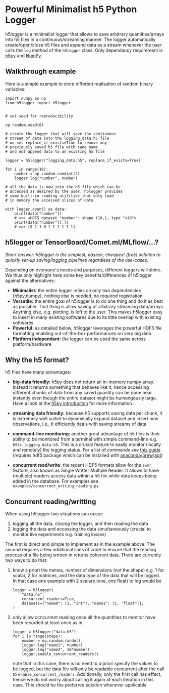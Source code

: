 # Powerful Minimalist h5 Python Logger

h5logger is a minimalist logger that allows to save arbitrary quantities/arrays into h5 files in a continuous/streaming manner. The logger automatically create/open/close h5 files and append data as a stream whenever the user calls the ``log`` method of the ``h5logger`` class. Only dependancy requirement is [h5py](https://docs.h5py.org/en/stable/build.html) and [NumPy](https://github.com/RandallBalestriero/h5logger).


## Walkthrough example

 Here is a simple example to store different
 realisation of random binary variables:
```
import numpy as np
from h5logger import h5logger


# set seed for reproducibility

np.random.seed(0)

# create the logger that will save the continuous
# stream of data into the logging_data.h5 file
# we set replace_if_exists=True to remove any
# previously saved h5 file with same name 
# and not append data to an existing h5 file

logger = h5logger("logging_data.h5", replace_if_exists=True)

for i in range(10):
    number = np.random.randint(2)
    logger.log("number", number)

# all the data is now into the h5 file which can be
# accessed as desired by the user, h5logger provides
# some built-in reading utilities that only load
# in memory the accessed slices of data

with logger.open() as data:
    print(data["number"])
    # >>> <HDF5 dataset "number": shape (10,), type "<i8">
    print(data["number"][:])
    # >>> [0 1 1 0 1 1 1 1 1 1]
```

## h5logger or TensorBoard/Comet.ml/MLflow/...?

*Short answer: h5logger is the simplest, easiest, cheapest (free) solution to quickly set-up saving/logging pipelines regardless of the use-cases.*

Depending on everyone's needs and purposes, different loggers will shine. We thus only highlight here some key benefits/differences of h5logger against the alternatives:

- **Minimalist:** the entire logger relies on only two dependencies (h5py,numpy), nothing else is needed, no required registration
- **Versatile:** the entire goal of h5logger is to do one thing and do it as best as possible. That thing is allow saving of arbitrary streaming data/arrays. Anything else, e.g. plotting, is left to the user. This makes h5logger easy to insert in many existing softwares due to its little overlap with existing softwares
- **Powerful:** as detailed below, h5logger leverages the powerful HDF5 file formatting enabling out-of-the-box performances on very big data
- **Platform independant:** the logger can be used the same across platform/hardware


## Why the h5 format?

h5 files have many advantages:
 - **big-data friendly:** h5py does not return an in-memory numpy array. Instead it returns something that behaves like it, hence accessing different chunks of data from any saved quantity can be done near instantly even though the entire dataset might be humongously large. Have a look at the [h5py introduction](https://docs.h5py.org/en/latest/high/dataset.html#dataset) for more information.

- **streaming data friendly:** because h5 supports saving data per chunk, it is extremely well suited to dynamically expand dataset and insert new observations, i.e., it efficiently deals with saving streams of data

- **command-line monitoring:** another great advantage of h5 files is their ability to be monitored from a terminal with simple command-line e.g. `h5ls logging_data.h5`. This is a crucial feature to easily monitor (locally and remotely) the logging status. For a list of commands see [this guide](https://support.hdfgroup.org/products/hdf5_tools/#h5dist) (requires hdf5 package which can be installed with [anaconda](https://anaconda.org/anaconda/hdf5)/[brew](https://formulae.brew.sh/formula/hdf5)/[apt]())

- **concurrent read/write:** the recent HDF5 formats allow for the `swmr` feature, also known as Single Writter Multiple Reader. It allows to have (multiple) readers access data within a h5 file while data keeps being added in the database. For examples see `examples/concurrent_writing_reading.py`

## Concurrent reading/writting

When using h5logger two situations can occur:

1. logging all the data, closing the logger, and then reading the data
2. logging the data and accessing the data simultaneously (crucial to monitor live experiments e.g. training losses)

The first is direct and simple to implement as in the example above. The second requires a few additional lines of code to ensure that the reading process of a file being written in returns coherent data. There are currently two ways to do that:

1. know a priori the names, number of dimensions (not the shape) e.g. 1 for scalar, 2 for matrices, and the data type of the data that will be logged. In that case one example with 2 scalars (one, one float) to log would be
    ```
    logger = h5logger(
        "data.h5",
        concurrent_readers=True,
        datasets={"name0": (1, "int"), "name1": (1, "float")},
    )
    ```
2. only allow ocncurrent reading once all the quantities to monitor have been recorded at least once as in
    ```
    logger = h5logger("data.h5")
    for i in range(steps):
        number = np.random.randn()
        logger.log("name1", number)
        logger.log("name2", 10*number)
        logger.enable_concurrent_readers()
    ```
    note that in this case, there is no need to a priori specify the values to be logged, but the data file will only be readable concurrent after the call to `enable_concurrent_readers`. Additionally, only the first call has effect, hence we do not worry about calling it again at each iteration in this case. This should be the preferred solution whenever applicable